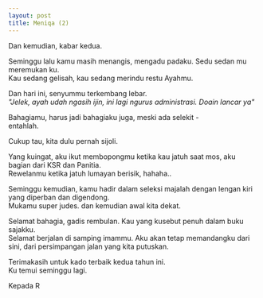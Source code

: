 ```yaml
---
layout: post
title: Meniqa (2)
---
```


Dan kemudian, kabar kedua.

Seminggu lalu kamu masih menangis, mengadu padaku. Sedu sedan mu meremukan ku.  
Kau sedang gelisah, kau sedang merindu restu Ayahmu.

Dan hari ini, senyummu terkembang lebar.  
*"Jelek, ayah udah ngasih ijin, ini lagi ngurus administrasi. Doain lancar ya"*

Bahagiamu, harus jadi bahagiaku juga, meski ada selekit -  
entahlah.

Cukup tau, kita dulu pernah sijoli.

Yang kuingat, aku ikut membopongmu ketika kau jatuh saat mos, aku bagian dari KSR dan Panitia.  
Rewelanmu ketika jatuh lumayan berisik, hahaha..

Seminggu kemudian, kamu hadir dalam seleksi majalah dengan lengan kiri yang diperban dan digendong.  
Mukamu super judes. dan kemudian awal kita dekat.

Selamat bahagia, gadis rembulan. Kau yang kusebut penuh dalam buku sajakku.  
Selamat berjalan di samping imammu. Aku akan tetap memandangku dari sini, dari persimpangan jalan yang kita putuskan.

Terimakasih untuk kado terbaik kedua tahun ini.  
Ku temui seminggu lagi.

Kepada R
